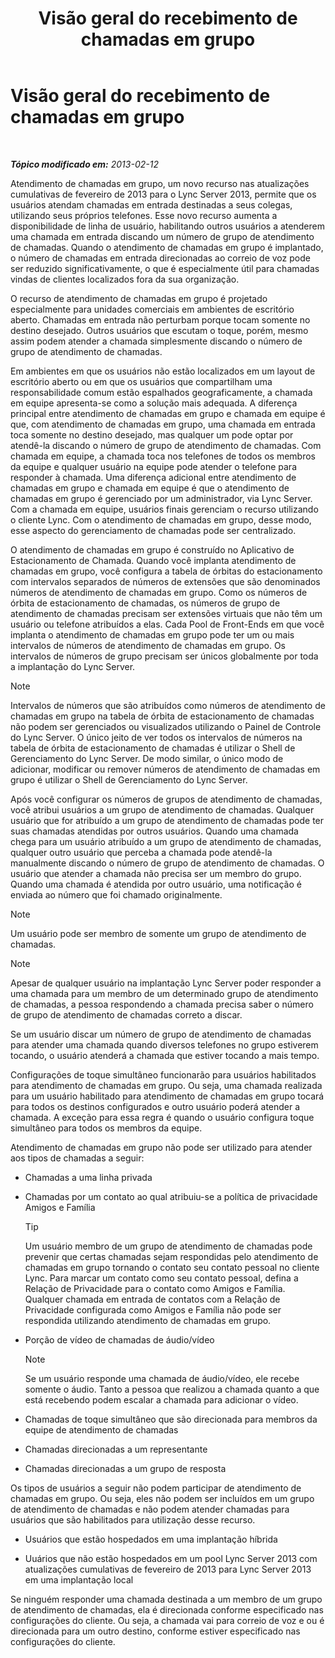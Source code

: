 ﻿---
title: Visão geral do recebimento de chamadas em grupo
TOCTitle: Visão geral do recebimento de chamadas em grupo
ms:assetid: 3dc0eca8-c773-463c-96bb-9cd6afa2a840
ms:mtpsurl: https://technet.microsoft.com/pt-br/library/JJ945623(v=OCS.15)
ms:contentKeyID: 52057586
ms.date: 05/19/2016
mtps_version: v=OCS.15
ms.translationtype: HT
---

# Visão geral do recebimento de chamadas em grupo

 

_**Tópico modificado em:** 2013-02-12_

Atendimento de chamadas em grupo, um novo recurso nas atualizações cumulativas de fevereiro de 2013 para o Lync Server 2013, permite que os usuários atendam chamadas em entrada destinadas a seus colegas, utilizando seus próprios telefones. Esse novo recurso aumenta a disponibilidade de linha de usuário, habilitando outros usuários a atenderem uma chamada em entrada discando um número de grupo de atendimento de chamadas. Quando o atendimento de chamadas em grupo é implantado, o número de chamadas em entrada direcionadas ao correio de voz pode ser reduzido significativamente, o que é especialmente útil para chamadas vindas de clientes localizados fora da sua organização.

O recurso de atendimento de chamadas em grupo é projetado especialmente para unidades comerciais em ambientes de escritório aberto. Chamadas em entrada não perturbam porque tocam somente no destino desejado. Outros usuários que escutam o toque, porém, mesmo assim podem atender a chamada simplesmente discando o número de grupo de atendimento de chamadas.

Em ambientes em que os usuários não estão localizados em um layout de escritório aberto ou em que os usuários que compartilham uma responsabilidade comum estão espalhados geograficamente, a chamada em equipe apresenta-se como a solução mais adequada. A diferença principal entre atendimento de chamadas em grupo e chamada em equipe é que, com atendimento de chamadas em grupo, uma chamada em entrada toca somente no destino desejado, mas qualquer um pode optar por atendê-la discando o número de grupo de atendimento de chamadas. Com chamada em equipe, a chamada toca nos telefones de todos os membros da equipe e qualquer usuário na equipe pode atender o telefone para responder à chamada. Uma diferença adicional entre atendimento de chamadas em grupo e chamada em equipe é que o atendimento de chamadas em grupo é gerenciado por um administrador, via Lync Server. Com a chamada em equipe, usuários finais gerenciam o recurso utilizando o cliente Lync. Com o atendimento de chamadas em grupo, desse modo, esse aspecto do gerenciamento de chamadas pode ser centralizado.

O atendimento de chamadas em grupo é construído no Aplicativo de Estacionamento de Chamada. Quando você implanta atendimento de chamadas em grupo, você configura a tabela de órbitas do estacionamento com intervalos separados de números de extensões que são denominados números de atendimento de chamadas em grupo. Como os números de órbita de estacionamento de chamadas, os números de grupo de atendimento de chamadas precisam ser extensões virtuais que não têm um usuário ou telefone atribuídos a elas. Cada Pool de Front-Ends em que você implanta o atendimento de chamadas em grupo pode ter um ou mais intervalos de números de atendimento de chamadas em grupo. Os intervalos de números de grupo precisam ser únicos globalmente por toda a implantação do Lync Server.

> [!NOTE]  
> Intervalos de números que são atribuídos como números de atendimento de chamadas em grupo na tabela de órbita de estacionamento de chamadas não podem ser gerenciados ou visualizados utilizando o Painel de Controle do Lync Server. O único jeito de ver todos os intervalos de números na tabela de órbita de estacionamento de chamadas é utilizar o Shell de Gerenciamento do Lync Server. De modo similar, o único modo de adicionar, modificar ou remover números de atendimento de chamadas em grupo é utilizar o Shell de Gerenciamento do Lync Server.

Após você configurar os números de grupos de atendimento de chamadas, você atribui usuários a um grupo de atendimento de chamadas. Qualquer usuário que for atribuído a um grupo de atendimento de chamadas pode ter suas chamadas atendidas por outros usuários. Quando uma chamada chega para um usuário atribuído a um grupo de atendimento de chamadas, qualquer outro usuário que perceba a chamada pode atendê-la manualmente discando o número de grupo de atendimento de chamadas. O usuário que atender a chamada não precisa ser um membro do grupo. Quando uma chamada é atendida por outro usuário, uma notificação é enviada ao número que foi chamado originalmente.

> [!NOTE]  
> Um usuário pode ser membro de somente um grupo de atendimento de chamadas.

> [!NOTE]  
> Apesar de qualquer usuário na implantação Lync Server poder responder a uma chamada para um membro de um determinado grupo de atendimento de chamadas, a pessoa respondendo a chamada precisa saber o número de grupo de atendimento de chamadas correto a discar.

Se um usuário discar um número de grupo de atendimento de chamadas para atender uma chamada quando diversos telefones no grupo estiverem tocando, o usuário atenderá a chamada que estiver tocando a mais tempo.

Configurações de toque simultâneo funcionarão para usuários habilitados para atendimento de chamadas em grupo. Ou seja, uma chamada realizada para um usuário habilitado para atendimento de chamadas em grupo tocará para todos os destinos configurados e outro usuário poderá atender a chamada. A exceção para essa regra é quando o usuário configura toque simultâneo para todos os membros da equipe.

Atendimento de chamadas em grupo não pode ser utilizado para atender aos tipos de chamadas a seguir:

  - Chamadas a uma linha privada

  - Chamadas por um contato ao qual atribuiu-se a política de privacidade Amigos e Família
    

    > [!TIP]
    > Um usuário membro de um grupo de atendimento de chamadas pode prevenir que certas chamadas sejam respondidas pelo atendimento de chamadas em grupo tornando o contato seu contato pessoal no cliente Lync. Para marcar um contato como seu contato pessoal, defina a Relação de Privacidade para o contato como Amigos e Família. Qualquer chamada em entrada de contatos com a Relação de Privacidade configurada como Amigos e Família não pode ser respondida utilizando atendimento de chamadas em grupo.



  - Porção de vídeo de chamadas de áudio/vídeo
    
    > [!NOTE]  
    > Se um usuário responde uma chamada de áudio/vídeo, ele recebe somente o áudio. Tanto a pessoa que realizou a chamada quanto a que está recebendo podem escalar a chamada para adicionar o vídeo.

  - Chamadas de toque simultâneo que são direcionada para membros da equipe de atendimento de chamadas

  - Chamadas direcionadas a um representante

  - Chamadas direcionadas a um grupo de resposta

Os tipos de usuários a seguir não podem participar de atendimento de chamadas em grupo. Ou seja, eles não podem ser incluídos em um grupo de atendimento de chamadas e não podem atender chamadas para usuários que são habilitados para utilização desse recurso.

  - Usuários que estão hospedados em uma implantação híbrida

  - Uuários que não estão hospedados em um pool Lync Server 2013 com atualizações cumulativas de fevereiro de 2013 para Lync Server 2013 em uma implantação local

Se ninguém responder uma chamada destinada a um membro de um grupo de atendimento de chamadas, ela é direcionada conforme especificado nas configurações do cliente. Ou seja, a chamada vai para correio de voz e ou é direcionada para um outro destino, conforme estiver especificado nas configurações do cliente.

